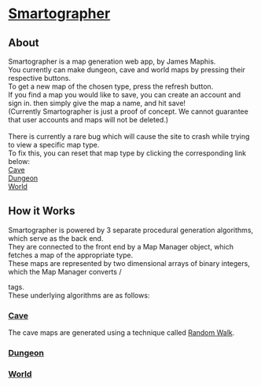 # [Smartographer](http://smartographer.fly.dev)

## About

Smartographer is a map generation web app, by James Maphis.<br>
You currently can make dungeon, cave and world maps by pressing their respective buttons. <br>
To get a new map of the chosen type, press the refresh button.<br>
If you find a map you would like to save, you can create an account and sign in. then simply give the map a name, and hit save!<br>
(Currently Smartographer is just a proof of concept.  We cannot guarantee that user accounts and maps will not be deleted.)<br>
<br>
There is currently a rare bug which will cause the site to crash while trying to view a specific map type. <br>
To fix this, you can reset that map type by clicking the corresponding link below:<br>
[Cave](http://smartographer.fly.dev/maps/refresh_cave)<br>
[Dungeon](http://smartographer.fly.dev/maps/refresh_dungeon)<br>
[World](http://smartographer.fly.dev/maps/refresh_world)<br>

## How it Works

Smartographer is powered by 3 separate procedural generation algorithms, which serve as the back end. <br>
They are connected to the front end by a Map Manager object, which fetches a map of the appropriate type.<br>
These maps are represented by two dimensional arrays of binary integers, which the Map Manager converts /<div/> tags.<br>
These underlying algorithms are as follows:<br>

### [Cave](https://smartographer.fly.dev/maps/gen/cave)

  The cave maps are generated using a technique called [Random Walk](https://en.wikipedia.org/wiki/Random_walk). 

### [Dungeon](https://smartographer.fly.dev/maps/gen/dungeon)

### [World](https://smartographer.fly.dev/maps/gen/world)
